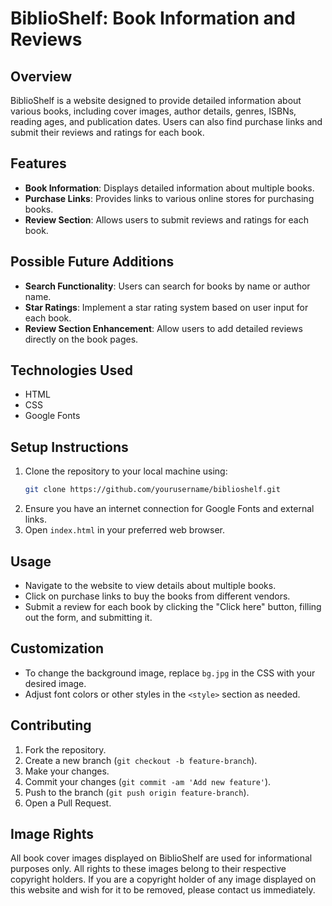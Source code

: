 # BiblioShelf: Book Information and Reviews

## Overview
BiblioShelf is a website designed to provide detailed information about various books, including cover images, author details, genres, ISBNs, reading ages, and publication dates. Users can also find purchase links and submit their reviews and ratings for each book.

## Features
- **Book Information**: Displays detailed information about multiple books.
- **Purchase Links**: Provides links to various online stores for purchasing books.
- **Review Section**: Allows users to submit reviews and ratings for each book.

## Possible Future Additions
- **Search Functionality**: Users can search for books by name or author name.
- **Star Ratings**: Implement a star rating system based on user input for each book.
- **Review Section Enhancement**: Allow users to add detailed reviews directly on the book pages.

## Technologies Used
- HTML
- CSS
- Google Fonts

## Setup Instructions
1. Clone the repository to your local machine using:
   ```bash
   git clone https://github.com/yourusername/biblioshelf.git
   ```
2. Ensure you have an internet connection for Google Fonts and external links.
3. Open `index.html` in your preferred web browser.

## Usage
- Navigate to the website to view details about multiple books.
- Click on purchase links to buy the books from different vendors.
- Submit a review for each book by clicking the "Click here" button, filling out the form, and submitting it.

## Customization
- To change the background image, replace `bg.jpg` in the CSS with your desired image.
- Adjust font colors or other styles in the `<style>` section as needed.

## Contributing
1. Fork the repository.
2. Create a new branch (`git checkout -b feature-branch`).
3. Make your changes.
4. Commit your changes (`git commit -am 'Add new feature'`).
5. Push to the branch (`git push origin feature-branch`).
6. Open a Pull Request.

## Image Rights
All book cover images displayed on BiblioShelf are used for informational purposes only. All rights to these images belong to their respective copyright holders. If you are a copyright holder of any image displayed on this website and wish for it to be removed, please contact us immediately.
